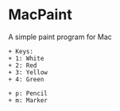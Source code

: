 # MacPaint
A simple paint program for Mac

	+ Keys:
	+ 1: White
	+ 2: Red
	+ 3: Yellow
	+ 4: Green

	+ p: Pencil
	+ m: Marker
